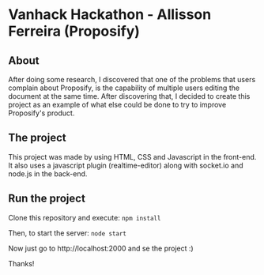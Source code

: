 # Vanhack Hackathon - Allisson Ferreira (Proposify)

## About
After doing some research, I discovered that one of the problems that users complain about Proposify, is the capability of multiple users editing the document at the same time. After discovering that, I decided to create this project as an example of what else could be done to try to improve Proposify's product. 

## The project
This project was made by using HTML, CSS and Javascript in the front-end. It also uses a javascript plugin (realtime-editor) along with socket.io and node.js in the back-end.

## Run the project

Clone this repository and execute:
`npm install`

Then, to start the server:
`node start`

Now just go to http://localhost:2000 and se the project :)

Thanks!